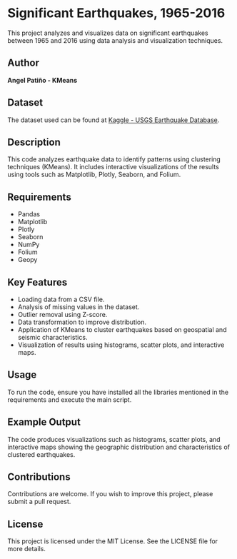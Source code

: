 # Significant Earthquakes, 1965-2016

This project analyzes and visualizes data on significant earthquakes between 1965 and 2016 using data analysis and visualization techniques.

## Author
**Angel Patiño - KMeans**

## Dataset
The dataset used can be found at [Kaggle - USGS Earthquake Database](https://www.kaggle.com/datasets/usgs/earthquake-database).

## Description
This code analyzes earthquake data to identify patterns using clustering techniques (KMeans). It includes interactive visualizations of the results using tools such as Matplotlib, Plotly, Seaborn, and Folium.

## Requirements
- Pandas
- Matplotlib
- Plotly
- Seaborn
- NumPy
- Folium
- Geopy

## Key Features
- Loading data from a CSV file.
- Analysis of missing values in the dataset.
- Outlier removal using Z-score.
- Data transformation to improve distribution.
- Application of KMeans to cluster earthquakes based on geospatial and seismic characteristics.
- Visualization of results using histograms, scatter plots, and interactive maps.

## Usage
To run the code, ensure you have installed all the libraries mentioned in the requirements and execute the main script.

## Example Output
The code produces visualizations such as histograms, scatter plots, and interactive maps showing the geographic distribution and characteristics of clustered earthquakes.

## Contributions
Contributions are welcome. If you wish to improve this project, please submit a pull request.

## License
This project is licensed under the MIT License. See the LICENSE file for more details.
